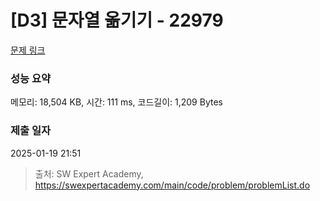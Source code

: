 # [D3] 문자열 옮기기 - 22979 

[문제 링크](https://swexpertacademy.com/main/code/problem/problemDetail.do?contestProbId=AZPOBiaqNo8DFAWB) 

### 성능 요약

메모리: 18,504 KB, 시간: 111 ms, 코드길이: 1,209 Bytes

### 제출 일자

2025-01-19 21:51



> 출처: SW Expert Academy, https://swexpertacademy.com/main/code/problem/problemList.do